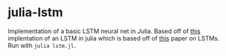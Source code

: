 # julia-lstm
Implementation of a basic LSTM neural net in Julia. Based off of [this](https://github.com/nicodjimenez/lstm) implentation of an LSTM in julia which is based off of [this](http://deeplearning.cs.cmu.edu/pdfs/Hochreiter97_lstm.pdf) paper on LSTMs. Run with `julia lstm.jl`.
